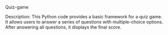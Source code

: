 Quiz-game

Description:
This Python code provides a basic framework for a quiz game. It allows users to answer a series of questions with multiple-choice options. After answering all questions, it displays the final score.
